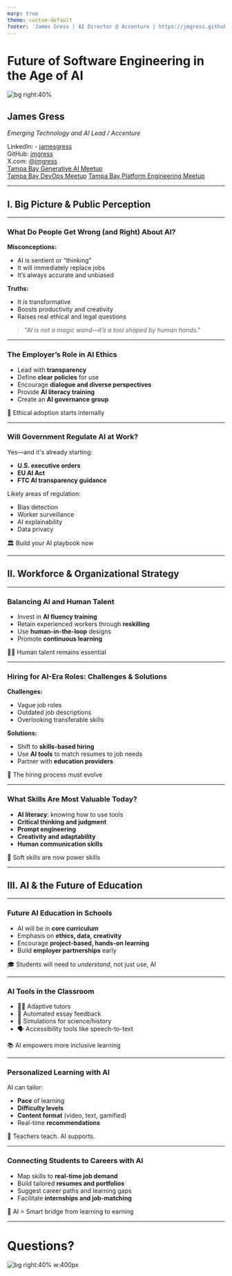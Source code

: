 ```yaml
---
marp: true
theme: custom-default
footer: 'James Gress | AI Director @ Accenture | https://jmgress.github.io/aigeneral/'
---
```

# Future of Software Engineering in the Age of AI

![bg right:40%](img/00-jamesgress.png)

## James Gress
_Emerging Technology and AI Lead / Accenture_


<i class="fa-brands fa-linkedin"></i> LinkedIn: - [jamesgress](https://linkedin.com/in/jamesgress/)  
<i class="fa-brands fa-github"></i> GitHub: [jmgress](https://github.com/jmgress)  
<i class="fa-brands fa-x-twitter"></i> X.com: [@jmgress](https://x.com/jmgress)  
<i class="fa-brands fa-meetup"></i> [Tampa Bay Generative AI Meetup](https://www.meetup.com/tampa-bay-generative-ai-meetup/)  
<i class="fa-brands fa-meetup"></i> [Tampa Bay DevOps Meetup](https://www.meetup.com/tampa-devops-meetup/)
<i class="fa-brands fa-meetup"></i> [Tampa Bay Platform Engineering Meetup](https://www.meetup.com/tampabayplatformengineering/)
<!-- 
Done 100's of Prototypes
Taken 10 applications to Production ranging from simple RAG to more complex Agentic systems

-->


---

## I. Big Picture & Public Perception

---

### What Do People Get Wrong (and Right) About AI?

**Misconceptions:**
- AI is sentient or “thinking”  
- It will immediately replace jobs  
- It’s always accurate and unbiased  

**Truths:**
- It *is* transformative  
- Boosts productivity and creativity  
- Raises real ethical and legal questions

> *"AI is not a magic wand—it’s a tool shaped by human hands."*

<!-- _speaker: Emphasize that AI isn't magic—it’s built by humans and reflects our data, biases, and use cases. Clarify the difference between general and narrow AI, and highlight AI's ability to augment rather than replace. -->

---

### The Employer’s Role in AI Ethics

- Lead with **transparency**
- Define **clear policies** for use  
- Encourage **dialogue and diverse perspectives**  
- Provide **AI literacy training**  
- Create an **AI governance group**  

👥 Ethical adoption starts internally

<!-- _speaker: Employers must act as ethical leaders. Talk about real examples like usage policies, responsible AI committees, or internal "Ask Me Anything" sessions to address employee concerns. -->

---

### Will Government Regulate AI at Work?

Yes—and it's already starting:

- **U.S. executive orders**  
- **EU AI Act**  
- **FTC AI transparency guidance**

Likely areas of regulation:
- Bias detection  
- Worker surveillance  
- AI explainability  
- Data privacy  

🏛️ Build your AI playbook now

<!-- _speaker: Share that companies should prepare for regulation as a certainty—not a possibility. If they're ahead of it with internal governance, they won’t be scrambling later. -->

---

## II. Workforce & Organizational Strategy

---

### Balancing AI and Human Talent

- Invest in **AI fluency training**
- Retain experienced workers through **reskilling**
- Use **human-in-the-loop** designs
- Promote **continuous learning**

👩‍💻 Human talent remains essential

<!-- _speaker: Talk about upskilling not as a one-time training, but a long-term investment. Mention how AI literacy can be a bridge—not a barrier—for talent retention. -->

---

### Hiring for AI-Era Roles: Challenges & Solutions

**Challenges:**
- Vague job roles  
- Outdated job descriptions  
- Overlooking transferable skills

**Solutions:**
- Shift to **skills-based hiring**
- Use **AI tools** to match resumes to job needs  
- Partner with **education providers**

🔄 The hiring process must evolve

<!-- _speaker: Discuss how many job postings don’t reflect real needs. Show how AI can assist in matching candidates, but human context is still key. -->

---

### What Skills Are Most Valuable Today?

- **AI literacy**: knowing how to use tools  
- **Critical thinking and judgment**  
- **Prompt engineering**  
- **Creativity and adaptability**  
- **Human communication skills**

🎯 Soft skills are now power skills

<!-- _speaker: AI is powerful, but it needs good human direction. Those who can guide, critique, and refine AI output are in high demand. -->

---

## III. AI & the Future of Education

---

### Future AI Education in Schools

- AI will be in **core curriculum**
- Emphasis on **ethics, data, creativity**
- Encourage **project-based, hands-on learning**
- Build **employer partnerships** early

🎓 Students will need to *understand*, not just use, AI

<!-- _speaker: Reference the shift from computer classes to AI and data science as part of general education. Showcase examples like AI clubs or career day AI demos. -->

---

### AI Tools in the Classroom

- 🧑‍🏫 Adaptive tutors
- 📝 Automated essay feedback  
- 🧪 Simulations for science/history  
- 🗣️ Accessibility tools like speech-to-text  

📚 AI empowers more inclusive learning

<!-- _speaker: Teachers aren't being replaced—AI helps them reach more students more effectively. Highlight benefits for diverse learners and underserved communities. -->

---

### Personalized Learning with AI

AI can tailor:
- **Pace** of learning  
- **Difficulty levels**  
- **Content format** (video, text, gamified)  
- Real-time **recommendations**

🧠 Teachers teach. AI supports.

<!-- _speaker: Students engage better when content meets them where they are. AI allows educators to personalize at scale. -->

---

### Connecting Students to Careers with AI

- Map skills to **real-time job demand**
- Build tailored **resumes and portfolios**
- Suggest career paths and learning gaps
- Facilitate **internships and job-matching**

🔗 AI = Smart bridge from learning to earning

<!-- _speaker: Mention platforms like LinkedIn and Handshake using AI. Talk about future tools that help students explore careers based on strengths and interests. -->

---

# <!--fit--> Questions?

![bg right:40% w:400px](img/00-jamesgressqrcode.png)

